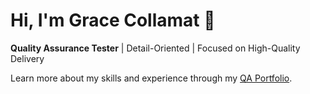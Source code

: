  <h1>Hi, I'm Grace Collamat 👋</h1>
 <p><strong>Quality Assurance Tester</strong> | Detail-Oriented | Focused on High-Quality Delivery</p>
 Learn more about my skills and experience through my <a href="https://gracecol.github.io/GraceCol/">QA Portfolio</a>.
